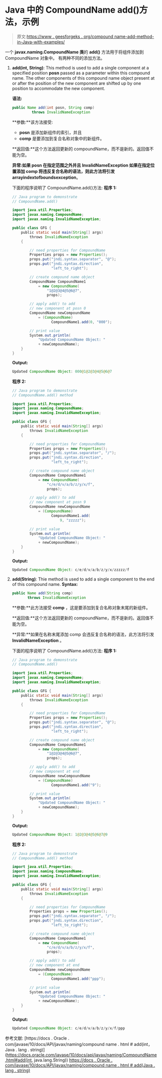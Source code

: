 # Java 中的 CompoundName add()方法，示例

> 原文:[https://www . geesforgeks . org/compound name-add-method-in-Java-with-examples/](https://www.geeksforgeeks.org/compoundname-add-method-in-java-with-examples/)

一个 **javax.naming.CompoundName 类**的 **add()** 方法用于将组件添加到 CompoundName 对象中。
有两种不同的添加方法。

1.  **add(int, String)**: This method is used to add a single component at a specified position **posn** passed as a parameter within this compound name. The other components of this compound name object present at or after the position of the new component are shifted up by one position to accommodate the new component.

    **语法:**

    ```java
    public Name add(int posn, String comp)
             throws InvalidNameException

    ```

    **参数:**该方法接受:

    *   **posn** 是添加新组件的索引，并且
    *   **comp** 是要添加到复合名称对象中的新组件。

    **返回值:**这个方法返回更新的 compoundName，而不是新的。返回值不能为空。

    **异常:**如果 posn 在指定范围之外并且 InvalidNameException 如果在指定位置添加 comp 将违反复合名称的语法，则此方法将引发**arrayindextofboundsexception**。

    下面的程序说明了 CompoundName.add()方法:
    **程序 1:**

    ```java
    // Java program to demonstrate
    // CompoundName.add()

    import java.util.Properties;
    import javax.naming.CompoundName;
    import javax.naming.InvalidNameException;

    public class GFG {
        public static void main(String[] args)
            throws InvalidNameException
        {

            // need properties for CompoundName
            Properties props = new Properties();
            props.put("jndi.syntax.separator", "@");
            props.put("jndi.syntax.direction",
                      "left_to_right");

            // create compound name object
            CompoundName CompoundName1
                = new CompoundName(
                    "1@2@3@4@5@6@7",
                    props);

            // apply add() to add
            // new component at posn 0
            CompoundName newCompoundName
                = (CompoundName)
                      CompoundName1.add(0, "000");

            // print value
            System.out.println(
                "Updated CompoundName Object: "
                + newCompoundName);
        }
    }
    ```

    **Output:**

    ```java
    Updated CompoundName Object: 000@1@2@3@4@5@6@7

    ```

    **程序 2:**

    ```java
    // Java program to demonstrate
    // CompoundName.add() method

    import java.util.Properties;
    import javax.naming.CompoundName;
    import javax.naming.InvalidNameException;

    public class GFG {
        public static void main(String[] args)
            throws InvalidNameException
        {

            // need properties for CompoundName
            Properties props = new Properties();
            props.put("jndi.syntax.separator", "/");
            props.put("jndi.syntax.direction",
                      "left_to_right");

            // create compound name object
            CompoundName CompoundName1
                = new CompoundName(
                    "c/e/d/v/a/b/z/y/x/f",
                    props);

            // apply add() to add
            // new component at posn 9
            CompoundName newCompoundName
                = (CompoundName)
                      CompoundName1.add(
                          9, "zzzzz");

            // print value
            System.out.println(
                "Updated CompoundName Object: "
                + newCompoundName);
        }
    }
    ```

    **Output:**

    ```java
    Updated CompoundName Object: c/e/d/v/a/b/z/y/x/zzzzz/f

    ```

2.  **add(String)**: Thie method is used to add a single component to the end of this compound name.
    **Syntax:**

    ```java
    public Name add(String comp)
           throws InvalidNameException

    ```

    **参数:**此方法接受 **comp** ，这是要添加到复合名称对象末尾的新组件。

    **返回值:**这个方法返回更新的 compoundName，而不是新的。返回值不能为空。

    **异常:**如果在名称末尾添加 comp 会违反复合名称的语法，此方法将引发 **InvalidNameException** 。

    下面的程序说明了 CompoundName.add()方法:
    **程序 1:**

    ```java
    // Java program to demonstrate
    // CompoundName.add()

    import java.util.Properties;
    import javax.naming.CompoundName;
    import javax.naming.InvalidNameException;

    public class GFG {
        public static void main(String[] args)
            throws InvalidNameException
        {

            // need properties for CompoundName
            Properties props = new Properties();
            props.put("jndi.syntax.separator", "@");
            props.put("jndi.syntax.direction",
                      "left_to_right");

            // create compound name object
            CompoundName CompoundName1
                = new CompoundName(
                    "1@2@3@4@5@6@7",
                    props);

            // apply add() to add
            // new component at end
            CompoundName newCompoundName
                = (CompoundName)
                      CompoundName1.add("9");

            // print value
            System.out.println(
                "Updated CompoundName Object: "
                + newCompoundName);
        }
    }
    ```

    **Output:**

    ```java
    Updated CompoundName Object: 1@2@3@4@5@6@7@9

    ```

    **程序 2:**

    ```java
    // Java program to demonstrate
    // CompoundName.add() method

    import java.util.Properties;
    import javax.naming.CompoundName;
    import javax.naming.InvalidNameException;

    public class GFG {
        public static void main(String[] args)
            throws InvalidNameException
        {

            // need properties for CompoundName
            Properties props = new Properties();
            props.put("jndi.syntax.separator", "/");
            props.put("jndi.syntax.direction",
                      "left_to_right");

            // create compound name object
            CompoundName CompoundName1
                = new CompoundName(
                    "c/e/d/v/a/b/z/y/x/f",
                    props);

            // apply add() to add
            // new component at end
            CompoundName newCompoundName
                = (CompoundName)
                      CompoundName1.add("ppp");

            // print value
            System.out.println(
                "Updated CompoundName Object: "
                + newCompoundName);
        }
    }
    ```

    **Output:**

    ```java
    Updated CompoundName Object: c/e/d/v/a/b/z/y/x/f/ppp

    ```

参考文献:
[https://docs . Oracle . com/javase/10/docs/API/javax/naming/compound name . html # add(int，Java . lang . string)](https://docs.oracle.com/javase/10/docs/api/javax/naming/CompoundName.html#add(int, java.lang.String))
[https://docs . Oracle . com/javase/10/docs/API/javax/naming/compound name . html # add(Java . lang . string)](https://docs.oracle.com/javase/10/docs/api/javax/naming/CompoundName.html#add(java.lang.String))